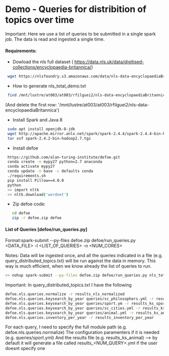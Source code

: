 # Demo - Queries for distribition of topics over time
Important: Here we use a list of queries to be submitted in a single spark job. The data is read and ingested a single time. 

#### Requirements:
* Dowload the nls full dataset ( https://data.nls.uk/data/digitised-collections/encyclopaedia-britannica/)
```bash
 wget https://nlsfoundry.s3.amazonaws.com/data/nls-data-encyclopaediaBritannica.zip 
```
* How to generate nls_total_demo.txt
```bash
 find /mnt/lustre/at003/at003/rfilguei2/nls-data-encyclopaediaBritannica -maxdepth 1 -type d >& nls_total_demo.txt
```
(And delete the first row: '/mnt/lustre/at003/at003/rfilguei2/nls-data-encyclopaediaBritannica')

* Install Spark and Java 8 
```bash
 sudo apt install openjdk-8-jdk
 wget http://apache.mirror.anlx.net/spark/spark-2.4.4/spark-2.4.4-bin-hadoop2.7.tgz
 tar xvf spark-2.4.2-bin-hadoop2.7.tgz
```

* Install defoe
```bash
 https://github.com/alan-turing-institute/defoe.git
 conda create -n mypy27 python=2.7 anaconda
 conda activate mypy27
 conda update -n base -c defaults conda
 ./requirements.sh
 pip install Pillow==4.0.0
 python
 >> import nltk
 >> nltk.download('wordnet')
```

* Zip defoe code:
```bash
   cd defoe
   zip -r defoe.zip defoe
```

#### List of Queries [defoe/run_queries.py]

Format:spark-submit --py-files defoe.zip defoe/run_queries.py <DATA_FILE> <DATA MODEL> -l <LIST_OF_QUERIES> -n <NUM_CORES>
 
Notes:
Data will be ingested once, and all the queries indicated in a file (e.g. query_distributed_topics.txt) will be run against the data in memory.
This way is much efficient, when we know already the list of queries to run. 

```bash
>> nohup spark-submit --py-files defoe.zip defoe/run_queries.py nls_total_demo.txt nls -l query_distributed_topics.txt -n 324 > log.txt &
```

Important: In query_distributed_topics.txt I have the following

```bash
defoe.nls.queries.normalize -r results_nls_normalized
defoe.nls.queries.keysearch_by_year queries/sc_philosophers.yml -r results_ks_philosophers
defoe.nls.queries.keysearch_by_year queries/sport.ym -r results_ks_sports_normalize
defoe.nls.queries.keysearch_by_year queries/sc_cities.yml -r results_ks_cities
defoe.nls.queries.keysearch_by_year queries/animal.yml -r results_ks_animal
defoe.nls.queries.inventory_per_year -r results_inventory_per_year
```

For each query, I need to specify the full module path (e.g. defoe.nls.queries.normalize)
The configuration paramenters if it is needed (e.g. queries/sport.yml)
And the results file (e.g. results_ks_animal) --> by default it will generate a file called results_<NUM_QUERY>.yml if the user doesnt specify one



